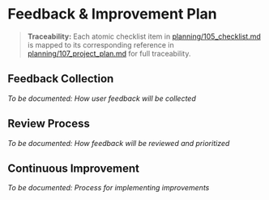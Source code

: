 # Feedback & Improvement Plan

> **Traceability:** Each atomic checklist item in [planning/105_checklist.md](planning/105_checklist.md) is mapped to its corresponding reference in [planning/107_project_plan.md](planning/107_project_plan.md) for full traceability.

## Feedback Collection
*To be documented: How user feedback will be collected*

## Review Process
*To be documented: How feedback will be reviewed and prioritized*

## Continuous Improvement
*To be documented: Process for implementing improvements*
